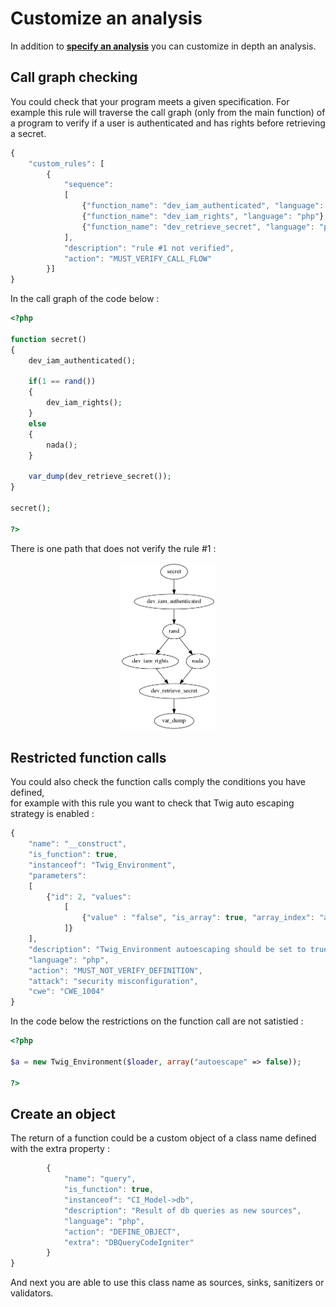 # Customize an analysis

In addition to [**specify an analysis**](./SPECIFY_ANALYSIS.md) you can customize in depth an analysis.

## Call graph checking

You could check that your program meets a given specification. For example this rule will traverse the call graph (only from the main function) of a program to verify if a user is authenticated and has rights before retrieving a secret.

```javascript
{
    "custom_rules": [
        {
            "sequence":
            [
                {"function_name": "dev_iam_authenticated", "language": "php"},
                {"function_name": "dev_iam_rights", "language": "php"},
                {"function_name": "dev_retrieve_secret", "language": "php"}
            ],
            "description": "rule #1 not verified",
            "action": "MUST_VERIFY_CALL_FLOW"
        }]
}
```

In the call graph of the code below :
```php
<?php

function secret()
{
    dev_iam_authenticated();
    
    if(1 == rand())
    {
        dev_iam_rights();
    }
    else
    {
        nada();
    }
    
    var_dump(dev_retrieve_secret());
}

secret();

?>
```

There is one path that does not verify the rule #1 :  
<p align=center>
<img src="customcallgraph1.png" width=30%>
</p>

## Restricted function calls

You could also check the function calls comply the conditions you have defined,  
for example with this rule you want to check that Twig auto escaping strategy is enabled :

```javascript
{
    "name": "__construct",
    "is_function": true,
    "instanceof": "Twig_Environment",
    "parameters": 
    [
        {"id": 2, "values": 
            [ 
                {"value" : "false", "is_array": true, "array_index": "autoescape"} 
            ]}
    ], 
    "description": "Twig_Environment autoescaping should be set to true",
    "language": "php", 
    "action": "MUST_NOT_VERIFY_DEFINITION",
    "attack": "security misconfiguration", 
    "cwe": "CWE_1004"
}
```

In the code below the restrictions on the function call are not satistied :
```php
<?php

$a = new Twig_Environment($loader, array("autoescape" => false));

?>
```

## Create an object

The return of a function could be a custom object of a class name defined with the extra property :  

```javascript
        {
            "name": "query", 
            "is_function": true,
            "instanceof": "CI_Model->db", 
            "description": "Result of db queries as new sources",
            "language": "php", 
            "action": "DEFINE_OBJECT", 
            "extra": "DBQueryCodeIgniter"
        }
}
```

And next you are able to use this class name as sources, sinks, sanitizers or validators.

